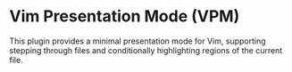 Vim Presentation Mode (VPM)
===========================

This plugin provides a minimal presentation mode for Vim, supporting stepping
through files and conditionally highlighting regions of the current file.
